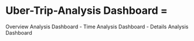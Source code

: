 # Uber-Trip-Analysis Dashboard =
Overview Analysis Dashboard -
Time Analysis Dashboard -
Details Analysis Dashboard
